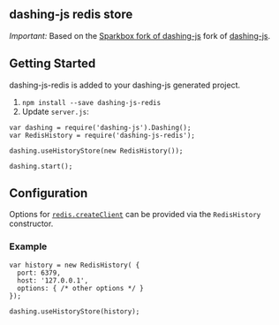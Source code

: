 ## dashing-js redis store

_Important:_ Based on the [Sparkbox fork of dashing-js](https://github.com/sparkbox/dashing-js)
fork of [dashing-js](https://github.com/fabiocaseri/dashing-js).

## Getting Started

dashing-js-redis is added to your dashing-js generated project.

1. `npm install --save dashing-js-redis`
2. Update `server.js`:

```
var dashing = require('dashing-js').Dashing();
var RedisHistory = require('dashing-js-redis');

dashing.useHistoryStore(new RedisHistory());

dashing.start();
```

## Configuration

Options for
[`redis.createClient`](https://www.npmjs.com/package/redis#rediscreateclient) can be provided via the `RedisHistory`
constructor.

### Example
```
var history = new RedisHistory( {
  port: 6379,
  host: '127.0.0.1',
  options: { /* other options */ }
});

dashing.useHistoryStore(history);
```
